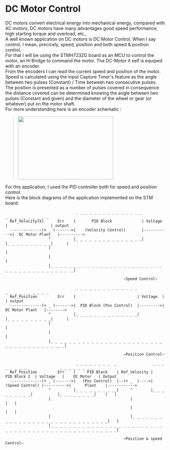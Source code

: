# DC Motor Control
DC motors convert electrical energy into mechanical energy, compared with AC motors, DC motors have many advantages good speed performance, high starting torque and overload, etc.,</br>
A well known application on DC motors is DC Motor Control. When I say control, I mean, precicely, speed, position and both speed & position control.</br>
For that I will be using the STMH723ZG board as an MCU to control the motor, an H-Bridge to command the motor. The DC-Motor it self is equiped with an encoder.</br>
From the encoders I can read the current speed and position of the motor.</br>
Speed is calculated using the Input Capture Timer's feature as the angle between two pulses (Constant) / Time between two consecutive pulses.
The position is presented as a number of pulses covered in consequence the distance covered can be determined knowing the angle between two pulses (Constant and given) and the diameter of the wheel or gear (or whatever) put on the motor shaft. </br>
For more understanding here is an encoder schematic :
><img src="https://www.orientalmotor.com/images/servo-motors/servo-motor-incremental-encoder.jpg" width="300" height="200"><br/>

For this application, I used the PID controller both for speed and position control.</br>
Here is the block diagrams of the application implemented on the STM board:
~~~
                               _ _ _ _ _ _ _ _ _ _ _ _ _ _ _              _ _ _ _ _ _ _ _ _ _ 
  Ref_Velocity(k)      Err    |       PID Block             | Voltage    |                   | output
  --------------(+ _ )------->|    (Velocity Control)       |----------->|  DC Motor Plant   |---------->
                   ^          |_ _ _ _ _ _ _ _ _ _ _ _ _ _ _|            |_ _ _ _ _ _ _ _ _ _|      |
                   |                                                                                |
                   |                                                                                |
                   |_ _ _ _ _ _ _ _ _ _ _ _ _ _ _ _ _ _ _ _ _ _ _ _ _ _ _ _ _ _ _ _ _ _ _ _ _ _ _  _|

                                                    ~Speed Control~
~~~

~~~
                               _ _ _ _ _ _ _ _ _ _ _ _ _ _            _ _ _ _ _ _ _ _ _ _ 
  Ref_Position         Err    |                           | Voltage  |                   | output
  --------------(+ _ )------->|  PID Block (Pos Control)  |--------->|  DC Motor Plant   |-------->
                   ^          |_ _ _ _ _ _ _ _ _ _ _ _ _ _|          |_ _ _ _ _ _ _ _ _ _|      |
                   |                                                                            |
                   |                                                                            |
                   |_ _ _ _ _ _ _ _ _ _ _ _ _ _ _ _ _ _ _ _ _ _ _ _ _ _ _ _ _ _ _ _ _ _ _ _ __ _|

                                                    ~Position Control~
~~~

~~~
                               _ _ _ _ _ _ _ _  _                _ _ _ _ _ _ _ _ _             _ _ _ _ _ _ _ _
  Ref_Position         Err    |     PID Block    | Ref_Velocity |    PID Block 2  | Voltage   |    DC Motor   | Output
  --------------(+ _ )------->|   (Pos Control)  |--(+ _  )---->| (Speed Control) |---------->|      Plant    |------------>
                   ^          |_ _ _ _ _ _ _ _ __|     ^        |_ _ _ _ _ _ _ _ _|           |_ _ _ _ _ _ _ _|    |   |
                   |                                   |                                                           |   |
                                                       |                                                           |   |
                   |                                   |_ _ _ _ _ _ _ _ _ _ _ _ _ _ _ _ _ _ _ _ _ _ _ _ _ _ _ _ _ _|   |
                   |_ _ _ _ _ _ _ _ _ _ _ _ _ _ _ _ _ _ _ _ _ _ _ _ _ _ _ _ _ _ _ _ _ _ _ _ _ _ _ _ _ _ _ _ _ _ _ _ _ _|

                                                    ~Position & speed Control~
~~~


